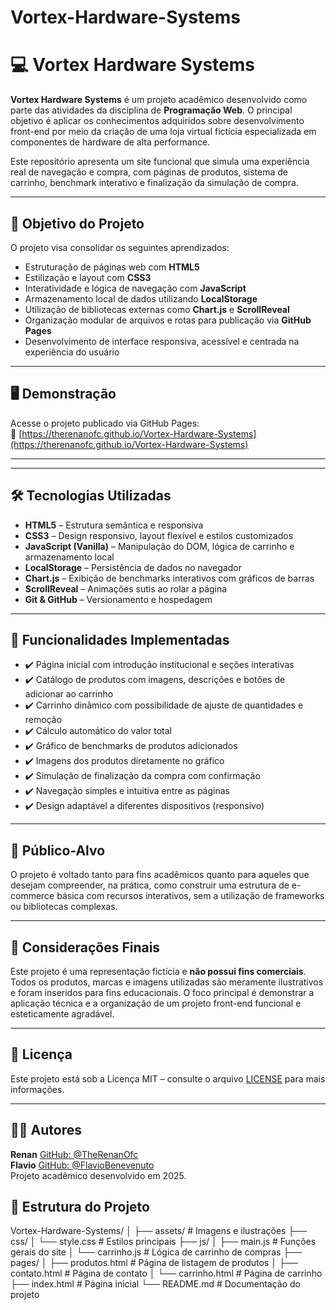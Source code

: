 # Vortex-Hardware-Systems

# 💻 Vortex Hardware Systems

**Vortex Hardware Systems** é um projeto acadêmico desenvolvido como parte das atividades da disciplina de **Programação Web**. O principal objetivo é aplicar os conhecimentos adquiridos sobre desenvolvimento front-end por meio da criação de uma loja virtual fictícia especializada em componentes de hardware de alta performance.

Este repositório apresenta um site funcional que simula uma experiência real de navegação e compra, com páginas de produtos, sistema de carrinho, benchmark interativo e finalização da simulação de compra.

---

## 📘 Objetivo do Projeto

O projeto visa consolidar os seguintes aprendizados:

- Estruturação de páginas web com **HTML5**
- Estilização e layout com **CSS3**
- Interatividade e lógica de navegação com **JavaScript**
- Armazenamento local de dados utilizando **LocalStorage**
- Utilização de bibliotecas externas como **Chart.js** e **ScrollReveal**
- Organização modular de arquivos e rotas para publicação via **GitHub Pages**
- Desenvolvimento de interface responsiva, acessível e centrada na experiência do usuário

---

## 🖥️ Demonstração

Acesse o projeto publicado via GitHub Pages:  
🔗 [https://therenanofc.github.io/Vortex-Hardware-Systems](https://therenanofc.github.io/Vortex-Hardware-Systems)

---


---

## 🛠️ Tecnologias Utilizadas

- **HTML5** – Estrutura semântica e responsiva
- **CSS3** – Design responsivo, layout flexível e estilos customizados
- **JavaScript (Vanilla)** – Manipulação do DOM, lógica de carrinho e armazenamento local
- **LocalStorage** – Persistência de dados no navegador
- **Chart.js** – Exibição de benchmarks interativos com gráficos de barras
- **ScrollReveal** – Animações sutis ao rolar a página
- **Git & GitHub** – Versionamento e hospedagem

---

## 🧪 Funcionalidades Implementadas

- ✔️ Página inicial com introdução institucional e seções interativas
- ✔️ Catálogo de produtos com imagens, descrições e botões de adicionar ao carrinho
- ✔️ Carrinho dinâmico com possibilidade de ajuste de quantidades e remoção
- ✔️ Cálculo automático do valor total
- ✔️ Gráfico de benchmarks de produtos adicionados
- ✔️ Imagens dos produtos diretamente no gráfico
- ✔️ Simulação de finalização da compra com confirmação
- ✔️ Navegação simples e intuitiva entre as páginas
- ✔️ Design adaptável a diferentes dispositivos (responsivo)

---

## 🎯 Público-Alvo

O projeto é voltado tanto para fins acadêmicos quanto para aqueles que desejam compreender, na prática, como construir uma estrutura de e-commerce básica com recursos interativos, sem a utilização de frameworks ou bibliotecas complexas.

---

## 📌 Considerações Finais

Este projeto é uma representação fictícia e **não possui fins comerciais**. Todos os produtos, marcas e imagens utilizadas são meramente ilustrativos e foram inseridos para fins educacionais. O foco principal é demonstrar a aplicação técnica e a organização de um projeto front-end funcional e esteticamente agradável.

---

## 📄 Licença

Este projeto está sob a Licença MIT – consulte o arquivo [LICENSE](LICENSE) para mais informações.

---

## 👨‍💻 Autores

**Renan**
[GitHub: @TheRenanOfc](https://github.com/TheRenanOfc)  
**Flavio**
[GitHub: @FlavioBenevenuto](https://github.com/FlavioBenevenuto)  
Projeto acadêmico desenvolvido em 2025.


## 📂 Estrutura do Projeto
Vortex-Hardware-Systems/
│
├── assets/ # Imagens e ilustrações
├── css/
│ └── style.css # Estilos principais
├── js/
│ ├── main.js # Funções gerais do site
│ └── carrinho.js # Lógica de carrinho de compras
├── pages/
│ ├── produtos.html # Página de listagem de produtos
│ ├── contato.html # Página de contato
│ └── carrinho.html # Página de carrinho
├── index.html # Página inicial
└── README.md # Documentação do projeto
